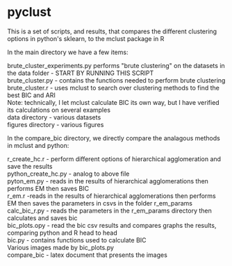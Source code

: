 # pyclust
This is a set of scripts, and results, that compares the different clustering options in python's sklearn, to the mclust package in R

In the main directory we have a few items:

brute_cluster_experiments.py performs "brute clustering" on the datasets in the data folder - START BY RUNNING THIS SCRIPT \
brute_cluster.py - contains the functions needed to perform brute clustering \
brute_cluster.r - uses mclust to search over clustering methods to find the best BIC and ARI \
	Note: technically, I let mclust calculate BIC its own way, but I have verified its calculations on several examples \
data directory - various datasets \
figures directory - various figures


In the compare_bic directory, we directly compare the analagous methods in mclust and python:

r_create_hc.r - perform different options of hierarchical agglomeration and save the results \
python_create_hc.py - analog to above file \
pyton_em.py - reads in the results of hierarchical agglomerations then performs EM then saves BIC \
r_em.r -reads in the results of hierarchical agglomerations then performs EM then saves the parameters in csvs in the folder r_em_params \
calc_bic_r.py - reads the parameters in the r_em_params directory then calculates and saves bic \
bic_plots.opy - read the bic csv results and compares graphs the results, comparing python and R head to head \
bic.py - contains functions used to calculate BIC \
Various images made by bic_plots.py \
compare_bic - latex document that presents the images

